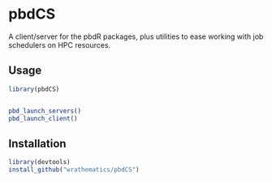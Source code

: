 # pbdCS 

A client/server for the pbdR packages, plus utilities to ease working with
job schedulers on HPC resources.


## Usage

```r
library(pbdCS)


pbd_launch_servers()
pbd_launch_client()
```



## Installation

```r
library(devtools)
install_github("wrathematics/pbdCS")
```

